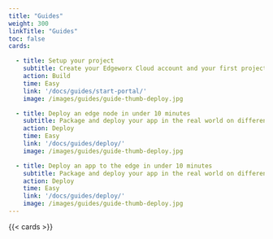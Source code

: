 ```yaml
---
title: "Guides"
weight: 300
linkTitle: "Guides"
toc: false
cards:

  - title: Setup your project
    subtitle: Create your Edgeworx Cloud account and your first project.
    action: Build
    time: Easy
    link: '/docs/guides/start-portal/'
    image: /images/guides/guide-thumb-deploy.jpg

  - title: Deploy an edge node in under 10 minutes
    subtitle: Package and deploy your app in the real world on different edge devices without changing the code.
    action: Deploy
    time: Easy
    link: '/docs/guides/deploy/'
    image: /images/guides/guide-thumb-deploy.jpg

  - title: Deploy an app to the edge in under 10 minutes
    subtitle: Package and deploy your app in the real world on different edge devices without changing the code.
    action: Deploy
    time: Easy
    link: '/docs/guides/deploy/'
    image: /images/guides/guide-thumb-deploy.jpg
---
```

{{< cards >}}
